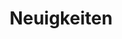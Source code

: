 ---
home: false
layout: BlogHome
# icon: home
title: Neuigkeiten
# sidebar: false
# description of blog post, see https://vuepress-theme-hope.github.io/v1/guide/blog/home.html#
# example, see https://github.com/Mister-Hope/Mister-Hope.github.io/blob/7c64e33d4dfcfa748fc80c5960d32c2bd2be8728/src/en/README.md?plain=1#L9
# heroImage: /logo.svg
# heroText: 𝓜𝓻. 𝓗𝓸𝓹𝓮
heroText: ""
# tagline: Where there is light, there is hope
# bgImage: https://file.mo7.cc/api/public/bz
# heroFullScreen: true
projects:
  - name: VuePress
    desc: Vue-powered Static Site Generator
    link: https://vuejs.press/
    icon: /assets/img/vuepress.png

  - name: VuePress Theme Hope
    desc: A VuePress theme with tons of features✨
    link: https://theme-hope.vuejs.press/
    icon: https://theme-hope.vuejs.press/logo.svg

  - name: Waline
    desc: A safe and fast comment service
    link: https://waline.js.org/en/
    icon: https://waline.js.org/logo.png

  - name: markdown-it plugins
    desc: Powerful markdown-it plugins written in typescript
    link: https://mdit-plugins.github.io/
    icon: https://mdit-plugins.github.io/logo.svg

  - name: in NENU
    desc: 800,000+ words NENU guide, a comprehensive introduction to NENU life, the best admission guide for NENU freshmen❤
    link: https://innenu.com
    icon: /assets/img/inNENU.png

  - name: vuepress-plugin-md-enhance
    desc: VuePress Markdown Enhance plugin
    link: https://plugin-md-enhance.vuejs.press/
    icon: https://plugin-md-enhance.vuejs.press/logo.svg

  - name: bcrypt-ts
    icon: project
    desc: Bcrypt written in typescript
    link: https://github.com/Mister-Hope/bcrypt-ts

  - name: "@mr-hope/gulp-sass"
    type: project
    desc: Sass Plugin for Gulp
    link: https://github.com/Mister-Hope/gulp-sass

  - name: mptool
    desc: Light, effective mini-app framework
    link: https://github.com/miniapp-tool/mptool
    icon: https://miniapp-tool.github.io/logo.png
---